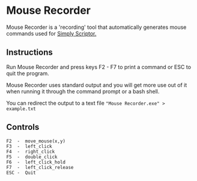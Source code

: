 # Mouse Recorder
Mouse Recorder is a 'recording' tool that automatically generates mouse commands used for [Simply Scriptor.](https://github.com/borfus/Simply-Scriptor)

## Instructions

Run Mouse Recorder and press keys F2 - F7 to print a command or ESC to quit the program.

Mouse Recorder uses standard output and you will get more use out of it when running it through the command prompt or a bash shell.

You can redirect the output to a text file `"Mouse Recorder.exe" > example.txt`

## Controls

```
F2  -  move_mouse(x,y)
F3  -  left_click
F4  -  right_click
F5  -  double_click
F6  -  left_click_hold
F7  -  left_click_release
ESC -  Quit
```